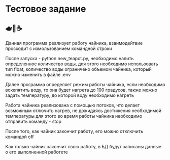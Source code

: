 <h1> Тестовое задание </h1>

<h2>🫖🍵☕️</h2>

<p>Данная программа реализует работу чайника, взаимодейтвие просходит с измользованием командной строки</p>
<p>После запуска - python new_teapot.py, необходимо налить определенное количество воды, для этого необходимо использовать тип float, количество воды ограничено объемом чайника, который можно изменить в файле .env</p>
<p>Далее программа определяет режим работы чайника, если необходимо вскепятить воду, то она будет нагрета до 100 градусов, также можно задать температуру, до которой воду необходимо нагреть</p>
<p>Работа чайника реализована с помощью потоков, что делает возможным отлючить нагрев, не дожидаясь достижения необходимой температуры для этого во время работы чайника необходимо отправить команду - stop</p>
<p>После того, как чайник закончит работу, его можно отключить командой off</p>
<p>Как только чайник закончит свою работу, в БД будут записаны данные о его выполненной работете</p>
